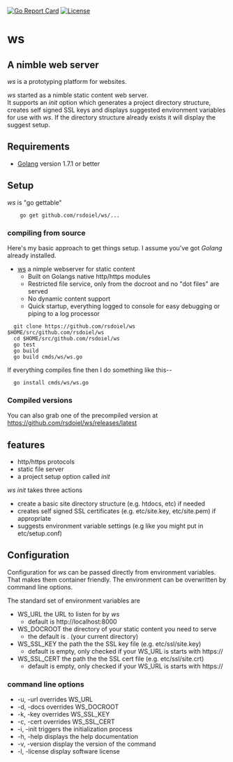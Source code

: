 
[![Go Report Card](http://goreportcard.com/badge/rsdoiel/ws)](http://goreportcard.com/report/rsdoiel/ws)
[![License](https://img.shields.io/badge/License-BSD%203--Clause-blue.svg)](https://opensource.org/licenses/BSD-3-Clause)

# ws

## A nimble web server

_ws_ is a prototyping platform for websites.

_ws_ started as a nimble static content web server.  
It supports an *init* option which generates a project directory
structure, creates self signed SSL keys and displays suggested environment
variables for use with _ws_.  If the directory structure already exists it
will display the suggest setup.

## Requirements

+ [Golang](http://golang.org) version 1.7.1 or better

## Setup

_ws_ is "go gettable"

```shell
    go get github.com/rsdoiel/ws/...
```

### compiling from source

Here's my basic approach to get things setup. I assume you've got *Golang* already installed.

+ [ws](README.md) a nimple webserver for static content
    + Built on Golangs native http/https modules
    + Restricted file service, only from the docroot and no "dot files" are served
    + No dynamic content support 
    + Quick startup, everything logged to console for easy debugging or piping to a log processor

```
  git clone https://github.com/rsdoiel/ws $HOME/src/github.com/rsdoiel/ws
  cd $HOME/src/github.com/rsdoiel/ws
  go test
  go build
  go build cmds/ws/ws.go
```

If everything compiles fine then I do something like this--

```
  go install cmds/ws/ws.go
```

### Compiled versions

You can also grab one of the precompiled version at https://github.com/rsdoiel/ws/releases/latest


## features

+ http/https protocols
+ static file server
+ a project setup option called *init*

*_ws_ init* takes three actions

+ create a basic site directory structure (e.g. htdocs, etc) if needed
+ creates self signed SSL certificates (e.g. etc/site.key, etc/site.pem) if appropriate
+ suggests environment variable settings (e.g like you might put in etc/setup.conf)


## Configuration

Configuration for _ws_  can be passed directly from environment
variables. That makes them container friendly.  The environment can be
overwritten by command line options.

The standard set of environment variables are

+ WS_URL the URL to listen for by _ws_
  + default is http://localhost:8000
+ WS_DOCROOT the directory of your static content you need to serve
  + the default is . (your current directory)
+ WS_SSL_KEY the path the the SSL key file (e.g. etc/ssl/site.key)
  + default is empty, only checked if your WS_URL is starts with https://
+ WS_SSL_CERT the path the the SSL cert file (e.g. etc/ssl/site.crt)
  + default is empty, only checked if your WS_URL is starts with https://

### command line options

+ -u, -url overrides WS_URL
+ -d, -docs overrides WS_DOCROOT
+ -k, -key overrides WS_SSL_KEY
+ -c, -cert overrides WS_SSL_CERT
+ -i, -init triggers the initialization process
+ -h, -help displays the help documentation
+ -v, -version display the version of the command
+ -l, -license display software license


